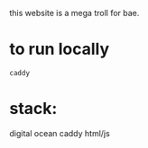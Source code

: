 this website is a mega troll for bae.

# to run locally
   
`caddy`

# stack:
digital ocean
caddy
html/js
